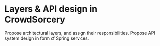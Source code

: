 # Layers & API design in CrowdSorcery

Propose architectural layers, and assign their responsibilities. Propose API system design in form of Spring services.